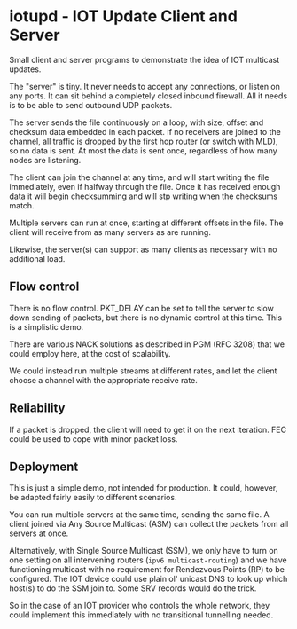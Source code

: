 # iotupd - IOT Update Client and Server

Small client and server programs to demonstrate the idea of IOT multicast
updates.

The "server" is tiny.  It never needs to accept any connections, or listen on
any ports.  It can sit behind a completely closed inbound firewall.  All it
needs is to be able to send outbound UDP packets.

The server sends the file continuously on a loop, with size, offset  and
checksum data embedded in each packet.  If no receivers are joined to the
channel, all traffic is dropped by the first hop router (or switch with MLD), so
no data is sent.  At most the data is sent once, regardless of how many nodes
are listening.

The client can join the channel at any time, and will start writing the file
immediately, even if halfway through the file.  Once it has received enough data
it will begin checksumming and will stp writing when the checksums match.

Multiple servers can run at once, starting at different offsets in the file.
The client will receive from as many servers as are running.

Likewise, the server(s) can support as many clients as necessary with no
additional load.


## Flow control

There is no flow control.  PKT_DELAY can be set to tell the server to slow down
sending of packets, but there is no dynamic control at this time.  This is a
simplistic demo.

There are various NACK solutions as described in PGM (RFC 3208) that we could employ here,
at the cost of scalability.

We could instead run multiple streams at different rates, and let the client choose
a channel with the appropriate receive rate.


## Reliability

If a packet is dropped, the client will need to get it on the next iteration.
FEC could be used to cope with minor packet loss.


## Deployment

This is just a simple demo, not intended for production.  It could, however, be
adapted fairly easily to different scenarios.

You can run multiple servers at the same time, sending the same file.  A client
joined via Any Source Multicast (ASM) can collect the packets from all servers at
once.

Alternatively, with Single Source Multicast (SSM), we only have to turn on one
setting on all intervening routers (`ipv6 multicast-routing`) and we have
functioning multicast with no requirement for Rendezvous Points (RP) to be
configured.  The IOT device could use plain ol' unicast DNS to look up which
host(s) to do the SSM join to.  Some SRV records would do the trick.

So in the case of an IOT provider who controls the whole network, they could
implement this immediately with no transitional tunnelling needed.
